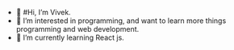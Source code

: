 - 👋 #Hi, I’m Vivek.
- 👀 I’m interested in programming, and want to learn more things programming and web development.
- 🌱 I’m currently learning React js.
<!---
vkthakur98/vkthakur98 is a ✨ special ✨ repository because its `README.md` (this file) appears on your GitHub profile.
You can click the Preview link to take a look at your changes.
--->
